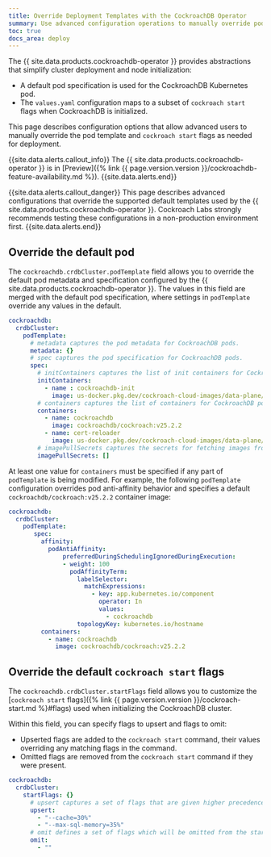 ```yaml
---
title: Override Deployment Templates with the CockroachDB Operator
summary: Use advanced configuration operations to manually override pod templates and cockroach start flags with the CockcroachDB operator.
toc: true
docs_area: deploy
---
```


The {{ site.data.products.cockroachdb-operator }} provides abstractions that simplify cluster deployment and node initialization:

- A default pod specification is used for the CockroachDB Kubernetes pod.
- The `values.yaml` configuration maps to a subset of `cockroach start` flags when CockroachDB is initialized.

This page describes configuration options that allow advanced users to manually override the pod template and `cockroach start` flags as needed for deployment.

{{site.data.alerts.callout_info}}
The {{ site.data.products.cockroachdb-operator }} is in [Preview]({% link {{ page.version.version }}/cockroachdb-feature-availability.md %}).
{{site.data.alerts.end}}

{{site.data.alerts.callout_danger}}
This page describes advanced configurations that override the supported default templates used by the {{ site.data.products.cockroachdb-operator }}. Cockroach Labs strongly recommends testing these configurations in a non-production environment first.
{{site.data.alerts.end}}

## Override the default pod

The `cockroachdb.crdbCluster.podTemplate` field allows you to override the default pod metadata and specification configured by the {{ site.data.products.cockroachdb-operator }}. The values in this field are merged with the default pod specification, where settings in `podTemplate` override any values in the default.

~~~ yaml
cockroachdb:
  crdbCluster:
    podTemplate:
      # metadata captures the pod metadata for CockroachDB pods.
      metadata: {}
      # spec captures the pod specification for CockroachDB pods.
      spec:
        # initContainers captures the list of init containers for CockroachDB pods.
        initContainers:
          - name : cockroachdb-init
            image: us-docker.pkg.dev/cockroach-cloud-images/data-plane/init-container@sha256:c3e4ba851802a429c7f76c639a64b9152d206cebb31162c1760f05e98f7c4254
        # containers captures the list of containers for CockroachDB pods.
        containers:
          - name: cockroachdb
            image: cockroachdb/cockroach:v25.2.2
          - name: cert-reloader
            image: us-docker.pkg.dev/cockroach-cloud-images/data-plane/inotifywait:87edf086db32734c7fa083a62d1055d664900840
        # imagePullSecrets captures the secrets for fetching images from private registries.
        imagePullSecrets: []
~~~

At least one value for `containers` must be specified if any part of `podTemplate` is being modified. For example, the following `podTemplate` configuration overrides pod anti-affinity behavior and specifies a default `cockroachdb/cockroach:v25.2.2` container image:

~~~ yaml
cockroachdb:
  crdbCluster:
    podTemplate:
       spec:
         affinity:
           podAntiAffinity: 
               preferredDuringSchedulingIgnoredDuringExecution:
               - weight: 100
                 podAffinityTerm:
                   labelSelector:
                     matchExpressions:
                       - key: app.kubernetes.io/component
                         operator: In
                         values:
                           - cockroachdb
                   topologyKey: kubernetes.io/hostname
         containers:
           - name: cockroachdb
             image: cockroachdb/cockroach:v25.2.2
~~~

## Override the default `cockroach start` flags

The `cockroachdb.crdbCluster.startFlags` field allows you to customize the [`cockroach start` flags]({% link {{ page.version.version }}/cockroach-start.md %}#flags) used when initializing the CockroachDB cluster.

Within this field, you can specify flags to upsert and flags to omit:

- Upserted flags are added to the `cockroach start` command, their values overriding any matching flags in the command.
- Omitted flags are removed from the `cockroach start` command if they were present.

~~~ yaml
cockroachdb:
  crdbCluster:
    startFlags: {}
      # upsert captures a set of flags that are given higher precedence in the start command.
      upsert:
        - "--cache=30%"
        - "--max-sql-memory=35%"
      # omit defines a set of flags which will be omitted from the start command.
      omit:
        - ""
~~~
